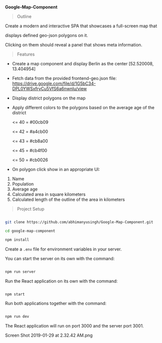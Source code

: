 
**Google-Map-Component**
> Outline

Create a modern and interactive SPA that showcases a full-screen map that

displays defined geo-json polygons on it.

Clicking on them should reveal a panel that shows meta information.

> Features

- Create a map component and display Berlin as the center [52.520008, 13.404954]

- Fetch data from the provided frontend-geo.json file: https://drive.google.com/file/d/1G5bC34-DPL0YWSxfryCu5VfS6a6nwnlu/view

- Display district polygons on the map

 - Apply different colors to the polygons based on the average age of the district

    <= 40 = #00cb09
    
    <= 42 = #a4cb00
    
    <= 43 = #cb8a00
    
    <= 45 = #cb4f00
    
    <= 50 = #cb0026

- On polygon click show in an appropriate UI:

1. Name
2. Population
3. Average age
4. Calculated area in square kilometers
5. Calculated length of the outline of the area in kilometers
  
  > Project Setup

```bash

git clone https://github.com/abhimanyusingh/Google-Map-Component.git

cd google-map-component

npm install

```

  

Create a `.env` file for environment variables in your server.

  

You can start the server on its own with the command:

  

```bash

npm run server

```

  

Run the React application on its own with the command:

  

```bash

npm start

```

  

Run both applications together with the command:

  

```bash

npm run dev

```

  

The React application will run on port 3000 and the server port 3001.

Screen Shot 2019-01-29 at 2.32.42 AM.png
